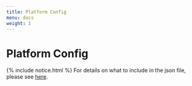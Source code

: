 ```yaml
---
title: Platform Config
menu: docs
weight: 1
---
```


# Platform Config
{% include notice.html %}
For details on what to include in the json file, please see [here](/cdflow/reference/platform-config-json).